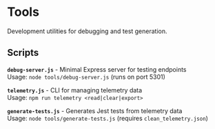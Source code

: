 # Tools

Development utilities for debugging and test generation.

## Scripts

**`debug-server.js`** - Minimal Express server for testing endpoints  
Usage: `node tools/debug-server.js` (runs on port 5301)

**`telemetry.js`** - CLI for managing telemetry data  
Usage: `npm run telemetry <read|clear|export>`

**`generate-tests.js`** - Generates Jest tests from telemetry data  
Usage: `node tools/generate-tests.js` (requires `clean_telemetry.json`)